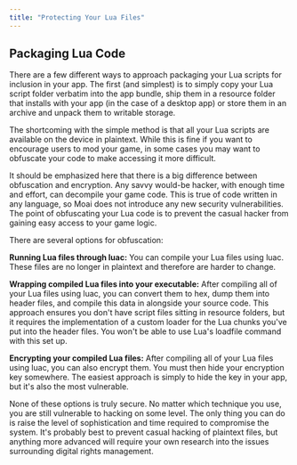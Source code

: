 ```yaml
---
title: "Protecting Your Lua Files"
---
```


Packaging Lua Code
------------------

There are a few different ways to approach packaging your Lua scripts for inclusion in your app. The first (and simplest) is to simply copy your Lua script folder verbatim into the app bundle, ship them in a resource folder that installs with your app (in the case of a desktop app) or store them in an archive and unpack them to writable storage.

The shortcoming with the simple method is that all your Lua scripts are available on the device in plaintext. While this is fine if you want to encourage users to mod your game, in some cases you may want to obfuscate your code to make accessing it more difficult.

It should be emphasized here that there is a big difference between obfuscation and encryption. Any savvy would-be hacker, with enough time and effort, can decompile your game code. This is true of code written in any language, so Moai does not introduce any new security vulnerabilities. The point of obfuscating your Lua code is to prevent the casual hacker from gaining easy access to your game logic.

There are several options for obfuscation:

**Running Lua files through luac:** You can compile your Lua files using luac. These files are no longer in plaintext and therefore are harder to change.

**Wrapping compiled Lua files into your executable:** After compiling all of your Lua files using luac, you can convert them to hex, dump them into header files, and compile this data in alongside your source code. This approach ensures you don't have script files sitting in resource folders, but it requires the implementation of a custom loader for the Lua chunks you've put into the header files. You won't be able to use Lua's loadfile command with this set up.

**Encrypting your compiled Lua files:** After compiling all of your Lua files using luac, you can also encrypt them. You must then hide your encryption key somewhere. The easiest approach is simply to hide the key in your app, but it's also the most vulnerable.

None of these options is truly secure. No matter which technique you use, you are still vulnerable to hacking on some level. The only thing you can do is raise the level of sophistication and time required to compromise the system. It's probably best to prevent casual hacking of plaintext files, but anything more advanced will require your own research into the issues surrounding digital rights management.

